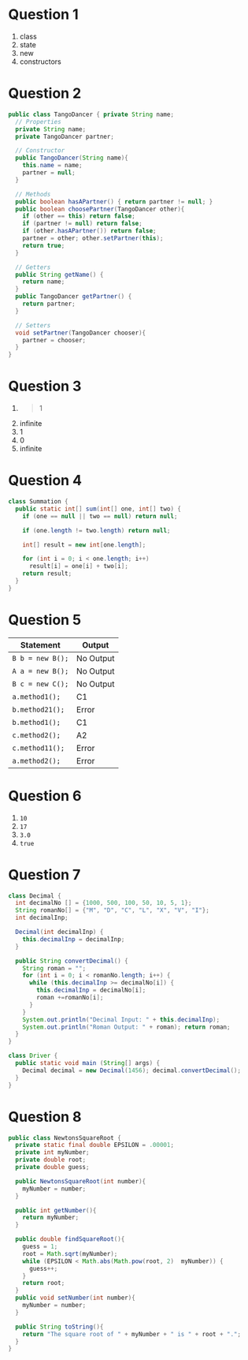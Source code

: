 # Question 1

1. ​class
2. state
3. new
4. constructors

# Question 2

```java
public class TangoDancer { private String name;
  // Properties
  private String name;
  private TangoDancer partner;

  // Constructor
  public TangoDancer(String name){
    this.name = name;
    partner = null;
  }

  // Methods
  public boolean hasAPartner() { return partner != null; }
  public boolean choosePartner(TangoDancer other){
    if (other == this) return false;
    if (partner != null) return false;
    if (other.hasAPartner()) return false;
    partner = other; other.setPartner(this);
    return true;
  }

  // Getters
  public String getName() {
    return name;
  }
  public TangoDancer getPartner() {
    return partner;
  }

  // Setters
  void setPartner(TangoDancer chooser){
    partner = chooser;
  }
}
```

# Question 3

1. >1
2. infinite
3. 1
4. 0
5. infinite

# Question 4

```java
class Summation {
  public static int[] sum(int[] one, int[] two) {
    if (one == null || two == null) return null;

    if (one.length != two.length) return null;

    int[] result = new int[one.length];

    for (int i = 0; i < one.length; i++)
      result[i] = one[i] + two[i];
    return result;
  }
}
```

# Question 5

| Statement        | Output    |
| ---------------- | --------- |
| `B b = new B();` | No Output |
| `A a = new B();` | No Output |
| `B c = new C();` | No Output |
| `a.method1();`   | C1        |
| `b.method21();`  | Error     |
| `b.method1();`   | C1        |
| `c.method2();`   | A2        |
| `c.method11();`  | Error     |
| `a.method2();`   | Error     |

# Question 6

1. `10`
2. `17`
3. `3.0`
4. `true`

# Question 7

```java
class Decimal {
  int decimalNo [] = {1000, 500, 100, 50, 10, 5, 1};
  String romanNo[] = {"M", "D", "C", "L", "X", "V", "I"};
  int decimalInp;

  Decimal(int decimalInp) {
    this.decimalInp = decimalInp;
  }

  public String convertDecimal() {
    String roman = "";
    for (int i = 0; i < romanNo.length; i++) {
      while (this.decimalInp >= decimalNo[i]) {
        this.decimalInp ­= decimalNo[i];
        roman +=romanNo[i];
      }
    }
    System.out.println("Decimal Input: " + this.decimalInp);
    System.out.println("Roman Output: " + roman); return roman;
  }
}

class Driver {
  public static void main (String[] args) {
    Decimal decimal = new Decimal(1456); decimal.convertDecimal();
  }
}
```

# Question 8

```java
public class NewtonsSquareRoot {
  private static final double EPSILON = .00001;
  private int myNumber;
  private double root;
  private double guess;

  public NewtonsSquareRoot(int number){
    myNumber = number;
  }

  public int getNumber(){
    return myNumber;
  }

  public double findSquareRoot(){
    guess = 1;
    root = Math.sqrt(myNumber);
    while (EPSILON < Math.abs(Math.pow(root, 2) ­ myNumber)) {
      guess++;
    }
    return root;
  }
  public void setNumber(int number){
    myNumber = number;
  }

  public String toString(){
    return "The square root of " + myNumber + " is " + root + ".";
  }
}
```

